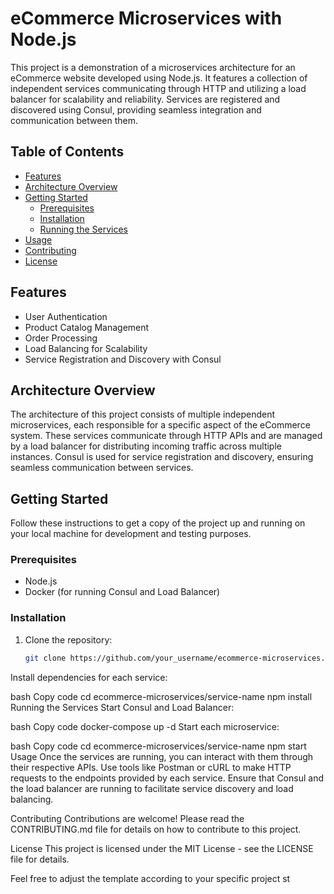 # eCommerce Microservices with Node.js

This project is a demonstration of a microservices architecture for an eCommerce website developed using Node.js. It features a collection of independent services communicating through HTTP and utilizing a load balancer for scalability and reliability. Services are registered and discovered using Consul, providing seamless integration and communication between them.

## Table of Contents

- [Features](#features)
- [Architecture Overview](#architecture-overview)
- [Getting Started](#getting-started)
  - [Prerequisites](#prerequisites)
  - [Installation](#installation)
  - [Running the Services](#running-the-services)
- [Usage](#usage)
- [Contributing](#contributing)
- [License](#license)

## Features

- User Authentication
- Product Catalog Management
- Order Processing
- Load Balancing for Scalability
- Service Registration and Discovery with Consul

## Architecture Overview

The architecture of this project consists of multiple independent microservices, each responsible for a specific aspect of the eCommerce system. These services communicate through HTTP APIs and are managed by a load balancer for distributing incoming traffic across multiple instances. Consul is used for service registration and discovery, ensuring seamless communication between services.

## Getting Started

Follow these instructions to get a copy of the project up and running on your local machine for development and testing purposes.

### Prerequisites

- Node.js
- Docker (for running Consul and Load Balancer)

### Installation

1. Clone the repository:

   ```bash
   git clone https://github.com/your_username/ecommerce-microservices.git
Install dependencies for each service:

bash
Copy code
cd ecommerce-microservices/service-name
npm install
Running the Services
Start Consul and Load Balancer:

bash
Copy code
docker-compose up -d
Start each microservice:

bash
Copy code
cd ecommerce-microservices/service-name
npm start
Usage
Once the services are running, you can interact with them through their respective APIs. Use tools like Postman or cURL to make HTTP requests to the endpoints provided by each service. Ensure that Consul and the load balancer are running to facilitate service discovery and load balancing.

Contributing
Contributions are welcome! Please read the CONTRIBUTING.md file for details on how to contribute to this project.

License
This project is licensed under the MIT License - see the LICENSE file for details.


Feel free to adjust the template according to your specific project st
